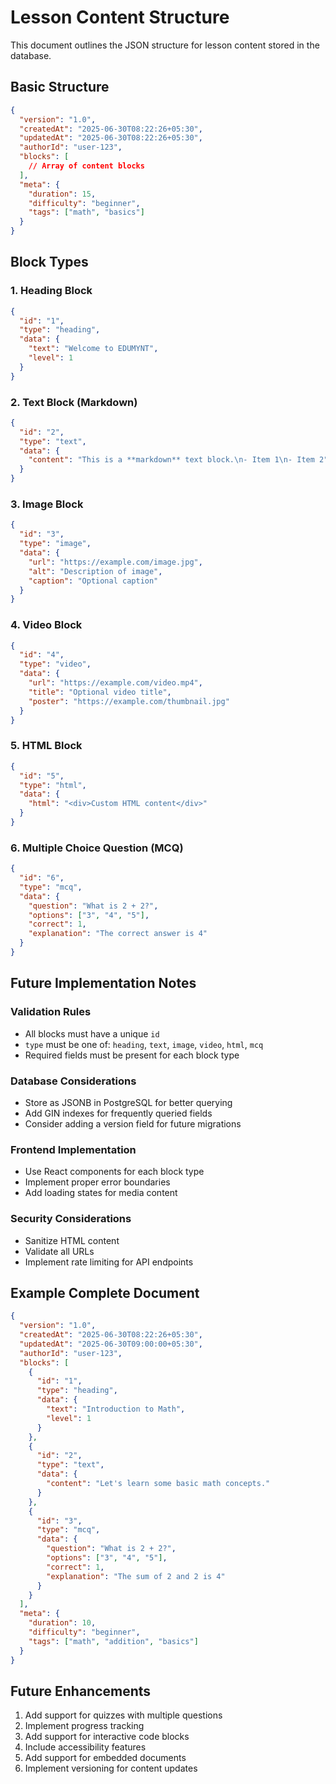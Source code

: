 # Lesson Content Structure

This document outlines the JSON structure for lesson content stored in the database.

## Basic Structure

```json
{
  "version": "1.0",
  "createdAt": "2025-06-30T08:22:26+05:30",
  "updatedAt": "2025-06-30T08:22:26+05:30",
  "authorId": "user-123",
  "blocks": [
    // Array of content blocks
  ],
  "meta": {
    "duration": 15,
    "difficulty": "beginner",
    "tags": ["math", "basics"]
  }
}
```

## Block Types

### 1. Heading Block
```json
{
  "id": "1",
  "type": "heading",
  "data": {
    "text": "Welcome to EDUMYNT",
    "level": 1
  }
}
```

### 2. Text Block (Markdown)
```json
{
  "id": "2",
  "type": "text",
  "data": {
    "content": "This is a **markdown** text block.\n- Item 1\n- Item 2"
  }
}
```

### 3. Image Block
```json
{
  "id": "3",
  "type": "image",
  "data": {
    "url": "https://example.com/image.jpg",
    "alt": "Description of image",
    "caption": "Optional caption"
  }
}
```

### 4. Video Block
```json
{
  "id": "4",
  "type": "video",
  "data": {
    "url": "https://example.com/video.mp4",
    "title": "Optional video title",
    "poster": "https://example.com/thumbnail.jpg"
  }
}
```

### 5. HTML Block
```json
{
  "id": "5",
  "type": "html",
  "data": {
    "html": "<div>Custom HTML content</div>"
  }
}
```

### 6. Multiple Choice Question (MCQ)
```json
{
  "id": "6",
  "type": "mcq",
  "data": {
    "question": "What is 2 + 2?",
    "options": ["3", "4", "5"],
    "correct": 1,
    "explanation": "The correct answer is 4"
  }
}
```

## Future Implementation Notes

### Validation Rules
- All blocks must have a unique `id`
- `type` must be one of: `heading`, `text`, `image`, `video`, `html`, `mcq`
- Required fields must be present for each block type

### Database Considerations
- Store as JSONB in PostgreSQL for better querying
- Add GIN indexes for frequently queried fields
- Consider adding a version field for future migrations

### Frontend Implementation
- Use React components for each block type
- Implement proper error boundaries
- Add loading states for media content

### Security Considerations
- Sanitize HTML content
- Validate all URLs
- Implement rate limiting for API endpoints

## Example Complete Document

```json
{
  "version": "1.0",
  "createdAt": "2025-06-30T08:22:26+05:30",
  "updatedAt": "2025-06-30T09:00:00+05:30",
  "authorId": "user-123",
  "blocks": [
    {
      "id": "1",
      "type": "heading",
      "data": {
        "text": "Introduction to Math",
        "level": 1
      }
    },
    {
      "id": "2",
      "type": "text",
      "data": {
        "content": "Let's learn some basic math concepts."
      }
    },
    {
      "id": "3",
      "type": "mcq",
      "data": {
        "question": "What is 2 + 2?",
        "options": ["3", "4", "5"],
        "correct": 1,
        "explanation": "The sum of 2 and 2 is 4"
      }
    }
  ],
  "meta": {
    "duration": 10,
    "difficulty": "beginner",
    "tags": ["math", "addition", "basics"]
  }
}
```

## Future Enhancements
1. Add support for quizzes with multiple questions
2. Implement progress tracking
3. Add support for interactive code blocks
4. Include accessibility features
5. Add support for embedded documents
6. Implement versioning for content updates
